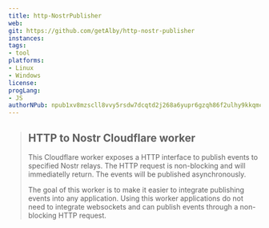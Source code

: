 ```yaml
---
title: http-NostrPublisher
web: 
git: https://github.com/getAlby/http-nostr-publisher
instances:
tags:
- tool
platforms:
- Linux
- Windows
license: 
progLang:
- JS
authorNPub: npub1xv8mzscll8vvy5rsdw7dcqtd2j268a6yupr6gzqh86f2ulhy9kkqmclk3x
---
```


> ## HTTP to Nostr Cloudflare worker
>
> This Cloudflare worker exposes a HTTP interface to publish events to specified Nostr relays. The HTTP request is non-blocking and will immediatelly return. The events will be published asynchronously.
>
> The goal of this worker is to make it easier to integrate publishing events into any application. Using this worker applications do not need to integrate websockets and can publish events through a non-blocking HTTP request.




